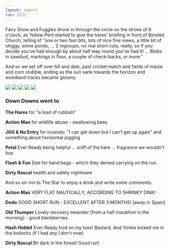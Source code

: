 ```yaml
---
layout: report
run: 2232
---
```


Fairy Snow and Fuggles drove in through the circle on the stroke of 6 o'clock, as Yellow Peril started to give the hares' briefing in front of Binsted Church, telling of "one or two fast bits, lots of nice fine views, a little bit of shiggy, some ponds, ... 2 regroups, no real short cuts, really, so if you decide you've had enough by about half way round you've had it! ... Blobs in sawdust, markings in flour, a couple of check-backs, or more."

And so we set off over hill and dale, past cricket match and fields of maize and corn stubble, ending as the sun sank towards the horizon and woodland tracks became gloomy.

<img src="{{ '/assets/img/scribe/2232/2232-1.png' | prepend: site.baseurl }}" class="post-img">
<img src="{{ '/assets/img/scribe/2232/2232-2.jpg' | prepend: site.baseurl }}" class="post-img">
<img src="{{ '/assets/img/scribe/2232/2232-3.jpg' | prepend: site.baseurl }}" class="post-img">
<img src="{{ '/assets/img/scribe/2232/2232-4.jpg' | prepend: site.baseurl }}" class="post-img">
<img src="{{ '/assets/img/scribe/2232/2232-5.jpg' | prepend: site.baseurl }}" class="post-img">

### Down Downs went to

__The Hares__ for "a load of rubbish"

__Action Man__ for wildlife abuse - swallowing bees

__JGG & No Entry__ for inuendo: "I can get down but I can't get up again" and something about horizontal jogging

__Petal__ Ever Ready being helpful ... sniff of the hare ... fragrance we wouldn't buy

__Flash & Fun__ Size for hand bags - which they denied carrying on the run

__Dirty Rascal__ health and safety nightmare

And so on-inn to The Star to enjoy a drink and write some comments:

__Action Man__ VERY FLAT NAUTICALLY, ACCORDING TO SHRINKY DINK!

__Dodo__ GOOD SHORT RUN - EXCELLENT AFTER 3 MONTHS! [away in Spain]

__Old Thumper__ Lovely recovery meander [from a half marathon in the morning] - good blackberries.

__Hash Hobbit__ Ever Ready trod on my toes! Bastard. And Yorkie kicked me in the bollocks (if I had any I don't now)

__Dirty Rascal__ Bit dark in the forest! Good run!